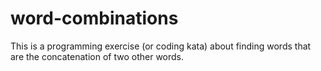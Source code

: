 # word-combinations
This is a programming exercise (or coding kata) about finding words that are the concatenation of two other words.
